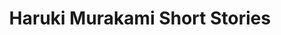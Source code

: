 ---
title: Haruki Murakami Short Stories
categories: [fiction literature,short story]
tags: [⭐⭐⭐⭐⭐⭐☆☆☆☆ 6/10,short story,Japan,Murakami,story]
---